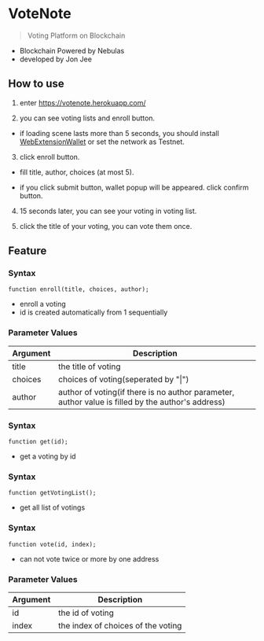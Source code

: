 # VoteNote

> Voting Platform on Blockchain

* Blockchain Powered by Nebulas
* developed by Jon Jee

## How to use
1. enter https://votenote.herokuapp.com/

2. you can see voting lists and enroll button.

- if loading scene lasts more than 5 seconds, you should install [WebExtensionWallet](https://github.com/ChengOrangeJu/WebExtensionWallet) or set the network as Testnet.

3. click enroll button.

- fill title, author, choices (at most 5).

- if you click submit button, wallet popup will be appeared. click confirm button.

4. 15 seconds later, you can see your voting in voting list.

5. click the title of your voting, you can vote them once.

## Feature

### Syntax
```
function enroll(title, choices, author);
```
* enroll a voting
* id is created automatically from 1 sequentially

### Parameter Values
|Argument|Description|
|--------|-----------|
|title   |the title of voting|
|choices |choices of voting(seperated by "\|")|
|author  |author of voting(if there is no author parameter, author value is filled by the author's address)|

### Syntax
```
function get(id);
```
* get a voting by id

### Syntax
```
function getVotingList();
```
* get all list of votings

### Syntax
```
function vote(id, index);
```
* can not vote twice or more by one address

### Parameter Values
|Argument|Description|
|--------|-----------|
|id      |the id of voting|
|index   |the index of choices of the voting|
